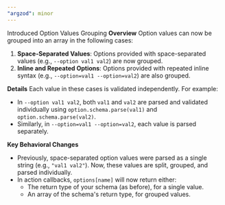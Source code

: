 ```yaml
---
"argzod": minor
---
```


Introduced Option Values Grouping
**Overview**
Option values can now be grouped into an array in the following cases:

1. **Space-Separated Values**: Options provided with space-separated values (e.g., `--option val1 val2`) are now grouped.
2. **Inline and Repeated Options**: Options provided with repeated inline syntax (e.g., `--option=val1 --option=val2`) are also grouped.

**Details**
Each value in these cases is validated independently. For example:

- In `--option val1 val2`, both `val1` and `val2` are parsed and validated individually using `option.schema.parse(val1)` and `option.schema.parse(val2)`.
- Similarly, in `--option=val1 --option=val2`, each value is parsed separately.

**Key Behavioral Changes**

- Previously, space-separated option values were parsed as a single string (e.g., `"val1 val2"`). Now, these values are split, grouped, and parsed individually.
- In action callbacks, `options[name]` will now return either:
  - The return type of your schema (as before), for a single value.
  - An array of the schema's return type, for grouped values.
